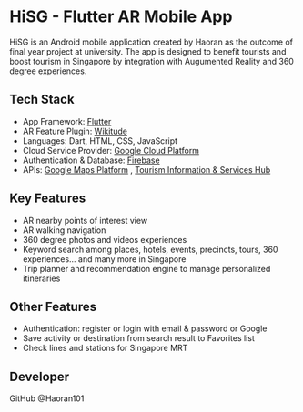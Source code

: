 # HiSG - Flutter AR Mobile App

HiSG is an Android mobile application created by Haoran as the outcome of final year project at university. The app is designed to benefit tourists and boost tourism in Singapore by integration with Augumented Reality and 360 degree experiences.

## Tech Stack

* App Framework: [Flutter](https://flutter.dev/)
* AR Feature Plugin: [Wikitude](https://www.wikitude.com/)
* Languages: Dart, HTML, CSS, JavaScript
* Cloud Service Provider: [Google Cloud Platform](https://cloud.google.com/)
* Authentication & Database: [Firebase](https://firebase.google.com/)
* APIs:  [Google Maps Platform](https://mapsplatform.google.com/) ,  [Tourism Information & Services Hub](https://tih.stb.gov.sg/content/tih/en/about_tih/about-us.html)

## Key Features

- AR nearby points of interest view
- AR walking navigation
- 360 degree photos and videos experiences
- Keyword search among places, hotels, events, precincts, tours, 360 experiences... and many more in Singapore
- Trip planner and recommendation engine to manage personalized itineraries

## Other Features

- Authentication: register or login with email & password or Google
- Save activity or destination from search result to Favorites list
- Check lines and stations for Singapore MRT

## Developer

GitHub @Haoran101
